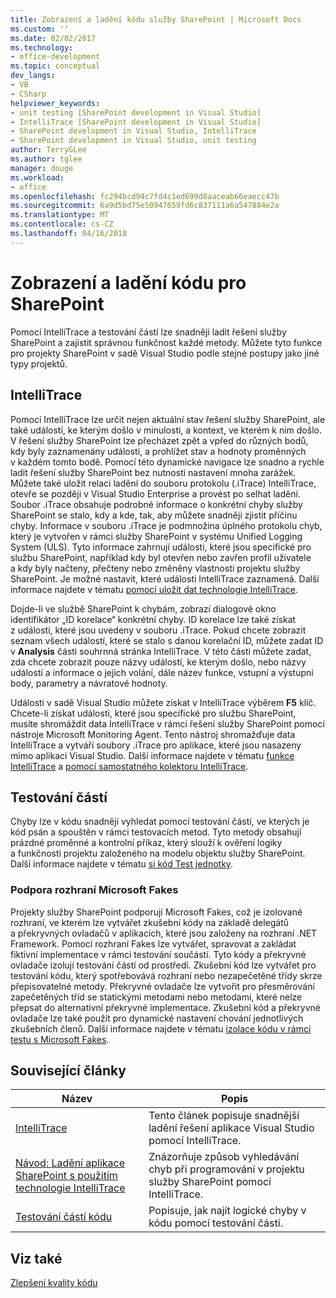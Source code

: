 ```yaml
---
title: Zobrazení a ladění kódu služby SharePoint | Microsoft Docs
ms.custom: ''
ms.date: 02/02/2017
ms.technology:
- office-development
ms.topic: conceptual
dev_langs:
- VB
- CSharp
helpviewer_keywords:
- unit testing [SharePoint development in Visual Studio]
- IntelliTrace [SharePoint development in Visual Studio]
- SharePoint development in Visual Studio, IntelliTrace
- SharePoint development in Visual Studio, unit testing
author: TerryGLee
ms.author: tglee
manager: douge
ms.workload:
- office
ms.openlocfilehash: fc294bcd94c7fd4c1ed699d8aaceab66eaecc47b
ms.sourcegitcommit: 6a9d5bd75e50947659fd6c837111a6a547884e2a
ms.translationtype: MT
ms.contentlocale: cs-CZ
ms.lasthandoff: 04/16/2018
---
```

# <a name="verifying-and-debugging-sharepoint-code"></a>Zobrazení a ladění kódu pro SharePoint
 
Pomocí IntelliTrace a testování částí lze snadněji ladit řešení služby SharePoint a zajistit správnou funkčnost každé metody. Můžete tyto funkce pro projekty SharePoint v sadě Visual Studio podle stejné postupy jako jiné typy projektů.

## <a name="intellitrace"></a>IntelliTrace

Pomocí IntelliTrace lze určit nejen aktuální stav řešení služby SharePoint, ale také událostí, ke kterým došlo v minulosti, a kontext, ve kterém k nim došlo. V řešení služby SharePoint lze přecházet zpět a vpřed do různých bodů, kdy byly zaznamenány události, a prohlížet stav a hodnoty proměnných v každém tomto bodě. Pomocí této dynamické navigace lze snadno a rychle ladit řešení služby SharePoint bez nutnosti nastavení mnoha zarážek. Můžete také uložit relaci ladění do souboru protokolu (.iTrace) IntelliTrace, otevře se později v Visual Studio Enterprise a provést po selhat ladění. Soubor .iTrace obsahuje podrobné informace o konkrétní chyby služby SharePoint se stalo, kdy a kde, tak, aby můžete snadněji zjistit příčinu chyby. Informace v souboru .iTrace je podmnožina úplného protokolu chyb, který je vytvořen v rámci služby SharePoint v systému Unified Logging System (ULS). Tyto informace zahrnují události, které jsou specifické pro službu SharePoint, například kdy byl otevřen nebo zavřen profil uživatele a kdy byly načteny, přečteny nebo změněny vlastnosti projektu služby SharePoint. Je možné nastavit, které události IntelliTrace zaznamená. Další informace najdete v tématu [pomocí uložit dat technologie IntelliTrace](/visualstudio/debugger/using-saved-intellitrace-data).

Dojde-li ve službě SharePoint k chybám, zobrazí dialogové okno identifikátor „ID korelace“ konkrétní chyby. ID korelace lze také získat z událostí, které jsou uvedeny v souboru .iTrace. Pokud chcete zobrazit seznam všech událostí, které se stalo s danou korelační ID, můžete zadat ID v **Analysis** části souhrnná stránka IntelliTrace. V této části můžete zadat, zda chcete zobrazit pouze názvy událostí, ke kterým došlo, nebo názvy událostí a informace o jejich volání, dále název funkce, vstupní a výstupní body, parametry a návratové hodnoty.

Události v sadě Visual Studio můžete získat v IntelliTrace výběrem **F5** klíč. Chcete-li získat události, které jsou specifické pro službu SharePoint, musíte shromáždit data IntelliTrace v rámci řešení služby SharePoint pomocí nástroje Microsoft Monitoring Agent. Tento nástroj shromažďuje data IntelliTrace a vytváří soubory .iTrace pro aplikace, které jsou nasazeny mimo aplikaci Visual Studio. Další informace najdete v tématu [funkce IntelliTrace](/visualstudio/debugger/intellitrace-features) a [pomocí samostatného kolektoru IntelliTrace](/visualstudio/debugger/using-the-intellitrace-stand-alone-collector).

## <a name="unit-testing"></a>Testování částí

Chyby lze v kódu snadněji vyhledat pomocí testování částí, ve kterých je kód psán a spouštěn v rámci testovacích metod. Tyto metody obsahují prázdné proměnné a kontrolní příkaz, který slouží k ověření logiky a funkčnosti projektu založeného na modelu objektu služby SharePoint. Další informace najdete v tématu [si kód Test jednotky](/visualstudio/test/unit-test-your-code).

### <a name="support-for-microsoft-fakes-framework"></a>Podpora rozhraní Microsoft Fakes

Projekty služby SharePoint podporují Microsoft Fakes, což je izolované rozhraní, ve kterém lze vytvářet zkušební kódy na základě delegátů a překryvných ovladačů v aplikacích, které jsou založeny na rozhraní .NET Framework. Pomocí rozhraní Fakes lze vytvářet, spravovat a zakládat fiktivní implementace v rámci testování součástí. Tyto kódy a překryvné ovladače izolují testování částí od prostředí. Zkušební kód lze vytvářet pro testování kódu, který spotřebovává rozhraní nebo nezapečetěné třídy skrze přepisovatelné metody. Překryvné ovladače lze vytvořit pro přesměrování zapečetěných tříd se statickými metodami nebo metodami, které nelze přepsat do alternativní překryvné implementace. Zkušební kód a překryvné ovladače lze také použít pro dynamické nastavení chování jednotlivých zkušebních členů. Další informace najdete v tématu [izolace kódu v rámci testu s Microsoft Fakes](/visualstudio/test/isolating-code-under-test-with-microsoft-fakes).

## <a name="related-articles"></a>Související články

|Název|Popis|
|-----------|-----------------|
|[IntelliTrace](/visualstudio/debugger/intellitrace)|Tento článek popisuje snadnější ladění řešení aplikace Visual Studio pomocí IntelliTrace.|
|[Návod: Ladění aplikace SharePoint s použitím technologie IntelliTrace](../sharepoint/walkthrough-debugging-a-sharepoint-application-by-using-intellitrace.md)|Znázorňuje způsob vyhledávání chyb při programování v projektu služby SharePoint pomocí IntelliTrace.|
|[Testování částí kódu](/visualstudio/test/unit-test-your-code)|Popisuje, jak najít logické chyby v kódu pomocí testování částí.|

## <a name="see-also"></a>Viz také

[Zlepšení kvality kódu](/visualstudio/test/improve-code-quality)
